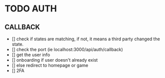 # TODO AUTH

## CALLBACK
- [] check if states are matching, if not, it means a third party changed the state.
- [] check the port (ie localhost:3000/api/auth/callback)
- [] get the user info
- [] onboarding if user doesn't already exist
- [] else redirect to homepage or game
- [] 2FA
